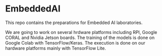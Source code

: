 # EmbeddedAI
This repo contains the preparations for Embedded AI laboratories.

We are going to work on several hrdware platforms including RPI, Google CORAL and Nvidia Jetson boards.
The training of the models is done on Google Colab with TensorFlow/Keras. The execution is done on our hardware platforms mainly with TensorFlow Lite.
